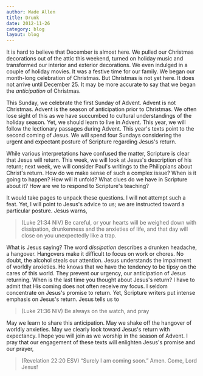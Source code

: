 ```yaml
---
author: Wade Allen
title: Drunk
date: 2012-11-26
category: blog
layout: blog
---
```


It is hard to believe that December is almost here. We pulled our Christmas decorations out of the attic this weekend, turned on holiday music and transformed our interior and exterior decorations. We even indulged in a couple of holiday movies. It was a festive time for our family. We began our month-long celebration of Christmas. But Christmas is not yet here. It does not arrive until December 25. It may be more accurate to say that we began the *anticipation* of Christmas.

This Sunday, we celebrate the first Sunday of Advent. Advent is not Christmas. Advent is the season of anticipation prior to Christmas. We often lose sight of this as we have succumbed to cultural understandings of the holiday season. Yet, we should learn to live in Advent. This year, we will follow the lectionary passages during Advent. This year's texts point to the second coming of Jesus. We will spend four Sundays considering the urgent and expectant posture of Scripture regarding Jesus's return.

While various interpretations have confused the matter, Scripture is clear that Jesus will return. This week, we will look at Jesus's description of his return; next week, we will consider Paul's writings to the Philippians about Christ's return. How do we make sense of such a complex issue? When is it going to happen? How will it unfold? What clues do we have in Scripture about it? How are we to respond to Scripture's teaching?

It would take pages to unpack these questions. I will not attempt such a feat. Yet, I will point to Jesus's advice to us; we are instructed toward a particular posture. Jesus warns,

>(Luke 21:34 NIV)  Be careful, or your hearts will be weighed down with dissipation, drunkenness and the anxieties of life, and that day will close on you unexpectedly like a trap.

What is Jesus saying? The word *dissipation* describes a drunken headache, a hangover. Hangovers make it difficult to focus on work or chores. No doubt, the alcohol steals our attention. Jesus understands the impairment of worldly anxieties. He knows that we have the tendency to be tipsy on the cares of this world. They prevent our urgency, our anticipation of Jesus returning. When is the last time you thought about Jesus's return? I have to admit that His coming does not often receive my focus. I seldom concentrate on Jesus's promise to return. Yet, Scripture writers put intense emphasis on Jesus's return. Jesus tells us to

>(Luke 21:36 NIV)  Be always on the watch, and pray  

May we learn to share this anticipation. May we shake off the hangover of worldly anxieties. May we clearly look toward Jesus's return with expectancy. I hope you will join as we worship in the season of Advent. I pray that our engagement of these texts will enlighten Jesus's promise and our prayer,

>(Revelation 22:20 ESV) “Surely I am coming soon.” Amen. Come, Lord Jesus!  
